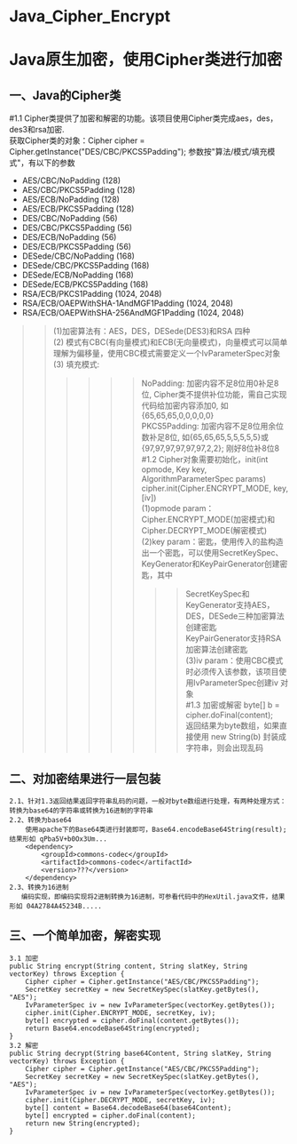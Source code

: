 ﻿# Java_Cipher_Encrypt
Java原生加密，使用Cipher类进行加密
====
一、Java的Cipher类
----
#1.1 Cipher类提供了加密和解密的功能。该项目使用Cipher类完成aes，des，des3和rsa加密.  
获取Cipher类的对象：Cipher cipher = Cipher.getInstance("DES/CBC/PKCS5Padding"); 参数按"算法/模式/填充模式"，有以下的参数  
* AES/CBC/NoPadding (128)  
* AES/CBC/PKCS5Padding (128)  
* AES/ECB/NoPadding (128)  
* AES/ECB/PKCS5Padding (128)  
* DES/CBC/NoPadding (56)  
* DES/CBC/PKCS5Padding (56)  
* DES/ECB/NoPadding (56)  
* DES/ECB/PKCS5Padding (56)  
* DESede/CBC/NoPadding (168)  
* DESede/CBC/PKCS5Padding (168)  
* DESede/ECB/NoPadding (168)  
* DESede/ECB/PKCS5Padding (168)  
* RSA/ECB/PKCS1Padding (1024, 2048)  
* RSA/ECB/OAEPWithSHA-1AndMGF1Padding (1024, 2048)  
* RSA/ECB/OAEPWithSHA-256AndMGF1Padding (1024, 2048)  
>>(1)加密算法有：AES，DES，DESede(DES3)和RSA 四种  
>>(2) 模式有CBC(有向量模式)和ECB(无向量模式)，向量模式可以简单理解为偏移量，使用CBC模式需要定义一个IvParameterSpec对象  
>>(3) 填充模式: 
>>>>>>NoPadding: 加密内容不足8位用0补足8位, Cipher类不提供补位功能，需自己实现代码给加密内容添加0, 如{65,65,65,0,0,0,0,0}  
>>>>>>PKCS5Padding: 加密内容不足8位用余位数补足8位, 如{65,65,65,5,5,5,5,5}或{97,97,97,97,97,97,2,2}; 刚好8位补8位8  
#1.2 Cipher对象需要初始化，init(int opmode, Key key, AlgorithmParameterSpec params)  
>>cipher.init(Cipher.ENCRYPT_MODE, key, [iv])  
>>(1)opmode param：Cipher.ENCRYPT_MODE(加密模式)和 Cipher.DECRYPT_MODE(解密模式)  
>>(2)key param：密匙，使用传入的盐构造出一个密匙，可以使用SecretKeySpec、KeyGenerator和KeyPairGenerator创建密匙，其中  
>>>>>>>>SecretKeySpec和KeyGenerator支持AES，DES，DESede三种加密算法创建密匙  
>>>>>>>>KeyPairGenerator支持RSA加密算法创建密匙  
>>(3)iv param：使用CBC模式时必须传入该参数，该项目使用IvParameterSpec创建iv 对象  
#1.3 加密或解密 byte[] b = cipher.doFinal(content);  
>>返回结果为byte数组，如果直接使用 new String(b) 封装成字符串，则会出现乱码  

二、对加密结果进行一层包装
----
    2.1、针对1.3返回结果返回字符串乱码的问题，一般对byte数组进行处理，有两种处理方式：转换为base64的字符串或转换为16进制的字符串
    2.2、转换为base64
        使用apache下的Base64类进行封装即可，Base64.encodeBase64String(result); 结果形如 qPba5V+b0Ox3Um...
        <dependency>
            <groupId>commons-codec</groupId>
            <artifactId>commons-codec</artifactId>
            <version>???</version>
        </dependency>
    2.3、转换为16进制
       编码实现，即编码实现将2进制转换为16进制，可参看代码中的HexUtil.java文件，结果形如 04A2784A45234B.....

三、一个简单加密，解密实现
----
    3.1 加密
    public String encrypt(String content, String slatKey, String vectorKey) throws Exception {
		Cipher cipher = Cipher.getInstance("AES/CBC/PKCS5Padding");
		SecretKey secretKey = new SecretKeySpec(slatKey.getBytes(), "AES");
		IvParameterSpec iv = new IvParameterSpec(vectorKey.getBytes());
		cipher.init(Cipher.ENCRYPT_MODE, secretKey, iv);
		byte[] encrypted = cipher.doFinal(content.getBytes());
		return Base64.encodeBase64String(encrypted);
	}
    3.2 解密
    public String decrypt(String base64Content, String slatKey, String vectorKey) throws Exception {
		Cipher cipher = Cipher.getInstance("AES/CBC/PKCS5Padding");
		SecretKey secretKey = new SecretKeySpec(slatKey.getBytes(), "AES");
		IvParameterSpec iv = new IvParameterSpec(vectorKey.getBytes());
		cipher.init(Cipher.DECRYPT_MODE, secretKey, iv);
		byte[] content = Base64.decodeBase64(base64Content);
		byte[] encrypted = cipher.doFinal(content);
		return new String(encrypted);
	}
    
    
